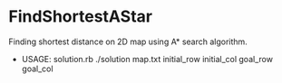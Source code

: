 # FindShortestAStar

Finding shortest distance on 2D map using A* search algorithm.

- USAGE: solution.rb ./solution map.txt initial_row initial_col goal_row goal_col
